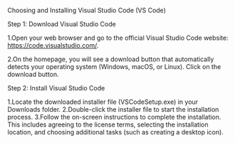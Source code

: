 Choosing and Installing Visual Studio Code (VS Code)

Step 1: Download Visual Studio Code

1.Open your web browser and go to the official Visual Studio Code website: https://code.visualstudio.com/.

2.On the homepage, you will see a download button that automatically detects your operating system (Windows, macOS, or Linux). Click on the download button.

Step 2: Install Visual Studio Code

1.Locate the downloaded installer file (VSCodeSetup.exe) in your Downloads folder.
2.Double-click the installer file to start the installation process.
3.Follow the on-screen instructions to complete the installation. This includes agreeing to the license terms, selecting the installation location, and choosing additional tasks (such as creating a desktop icon).
